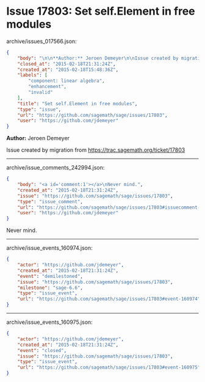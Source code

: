 # Issue 17803: Set self.Element in free modules

archive/issues_017566.json:
```json
{
    "body": "\n\n**Author:** Jeroen Demeyer\n\nIssue created by migration from https://trac.sagemath.org/ticket/17803\n\n",
    "closed_at": "2015-02-18T21:31:24Z",
    "created_at": "2015-02-18T15:48:36Z",
    "labels": [
        "component: linear algebra",
        "enhancement",
        "invalid"
    ],
    "title": "Set self.Element in free modules",
    "type": "issue",
    "url": "https://github.com/sagemath/sage/issues/17803",
    "user": "https://github.com/jdemeyer"
}
```


**Author:** Jeroen Demeyer

Issue created by migration from https://trac.sagemath.org/ticket/17803





---

archive/issue_comments_242994.json:
```json
{
    "body": "<a id='comment:1'></a>\nNever mind.",
    "created_at": "2015-02-18T21:31:24Z",
    "issue": "https://github.com/sagemath/sage/issues/17803",
    "type": "issue_comment",
    "url": "https://github.com/sagemath/sage/issues/17803#issuecomment-242994",
    "user": "https://github.com/jdemeyer"
}
```

<a id='comment:1'></a>
Never mind.



---

archive/issue_events_160974.json:
```json
{
    "actor": "https://github.com/jdemeyer",
    "created_at": "2015-02-18T21:31:24Z",
    "event": "demilestoned",
    "issue": "https://github.com/sagemath/sage/issues/17803",
    "milestone": "sage-6.6",
    "type": "issue_event",
    "url": "https://github.com/sagemath/sage/issues/17803#event-160974"
}
```



---

archive/issue_events_160975.json:
```json
{
    "actor": "https://github.com/jdemeyer",
    "created_at": "2015-02-18T21:31:24Z",
    "event": "closed",
    "issue": "https://github.com/sagemath/sage/issues/17803",
    "type": "issue_event",
    "url": "https://github.com/sagemath/sage/issues/17803#event-160975"
}
```
